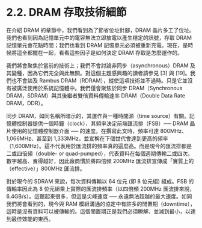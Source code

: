 # 2.2. DRAM 存取技術細節

在介紹 DRAM 的章節中，我們看到為了節省位址針腳，DRAM 晶片多工了位址。我們也看到因為記憶單元中的電容無法立即放電以產生穩定的訊號，存取 DRAM 記憶單元會花點時間；我們也看到 DRAM 記憶單元必須被重新充電。現在，是時候將這全都擺在一起，看看這些因子是如何決定 DRAM 存取是怎麼運作的。

我們將會聚焦於當前的技術上；我們不會討論非同步（asynchronous）DRAM 及其變種，因為它們完全與此無關。對這個主題感興趣的讀者請參見 [3] 與 [19]。我們也不會談及 Rambus DRAM（RDRAM），縱使這項技術並不過時。只是它並沒有被廣泛使用於系統記憶體中。我們僅會聚焦於同步 DRAM（Synchronous DRAM，SDRAM）與其後繼者雙倍資料傳輸速率 DRAM（Double Data Rate DRAM，DDR）。

同步 DRAM，如同名稱所暗示的，其運作與一種時間源（time source）有關。記憶體控制器提供一個時鐘（clock），其頻率決定前端匯流排（FSB）── DRAM 晶片使用的記憶體控制器介面 ── 的速度。在撰寫此文時，頻率可達 800MHz、1,066MHz、甚至到 1,333MHz，並宣稱在下個世代會達到更高的頻率（1,600MHz）。這不代表用於匯流排的頻率真的這麼高。而是現今的匯流排都是二或四倍頻（double- or quad-pumped），代表資料在每個週期傳輸二或四次。數字越高、賣得越好，因此廠商慣於將四倍頻 200MHz 匯流排宣傳成「實質上的（effective）」800MHz 匯流排。

對於現今的 SDRAM 來說，每次資料傳輸以 64 位元 (即 8 位元組) 組成。FSB 的傳輸率因此為 8 位元組乘上實際的匯流排頻率（以四倍頻 200MHz 匯流排來說，6.4GB/s）。這聽起來很多，但這是尖峰速度 ── 永遠無法超越的最大速度。如同我們將會看到的，現今與 RAM 模組溝通的協定中有許多的閒置期（downtime），這時是沒有資料可以被傳輸的。這個閒置期正是我們必須瞭解、並減到最小，以達到最佳效能的東西。

